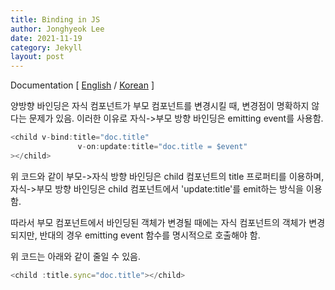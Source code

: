 ```yaml
---
title: Binding in JS
author: Jonghyeok Lee
date: 2021-11-19
category: Jekyll
layout: post
---
```


Documentation [ [English][1] / [Korean][2] ]

양방향 바인딩은 자식 컴포넌트가 부모 컴포넌트를 변경시킬 때, 변경점이 명확하지 않다는 문제가 있음.
이러한 이유로 자식->부모 방향 바인딩은 emitting event를 사용함.
```javascript
<child v-bind:title="doc.title"
               v-on:update:title="doc.title = $event"
></child>
```
위 코드와 같이 부모->자식 방향 바인딩은 child 컴포넌트의 title 프로퍼티를 이용하며,
자식->부모 방향 바인딩은 child 컴포넌트에서 'update:title'를 emit하는 방식을 이용함.

따라서 부모 컴포넌트에서 바인딩된 객체가 변경될 때에는 자식 컴포넌트의 객체가 변경되지만,
반대의 경우 emitting event 함수를 명시적으로 호출해야 함.

위 코드는 아래와 같이 줄일 수 있음.
```javascript
<child :title.sync="doc.title"></child>
```

[1]: https://vuejs.org/v2/guide/components-custom-events.html?#sync-Modifier
[2]: https://kr.vuejs.org/v2/guide/components.html#sync-%EC%88%98%EC%8B%9D%EC%96%B4